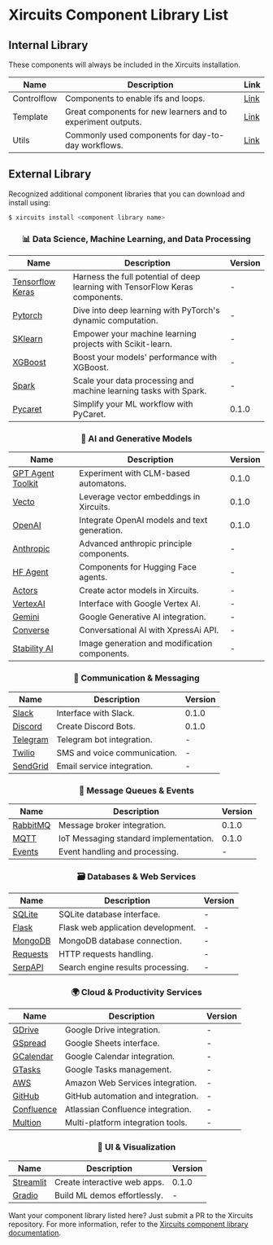 # Xircuits Component Library List

## Internal Library

These components will always be included in the Xircuits installation.

<div align="center">

| Name     | Description                                                                                    | Link |
| -------- | ---------------------------------------------------------------------------------------------- | ---- |
| Controlflow | Components to enable ifs and loops. | [Link](https://github.com/XpressAI/xircuits/tree/master/xai_components/xai_controlflow) |
| Template | Great components for new learners and to experiment outputs.                                   | [Link](https://github.com/XpressAI/xircuits/tree/master/xai_components/xai_template) |
| Utils    | Commonly used components for day-to-day workflows.                                             | [Link](https://github.com/XpressAI/xircuits/tree/master/xai_components/xai_utils) |


</div>


## External Library

Recognized additional component libraries that you can download and install using:

```bash
$ xircuits install <component library name>
```

<div align="center">

### 📊 Data Science, Machine Learning, and Data Processing
| Name | Description | Version |
| ---- | ----------- | ------- |
| [Tensorflow Keras](https://github.com/XpressAI/xai-tensorflow-keras) | Harness the full potential of deep learning with TensorFlow Keras components. | - |
| [Pytorch](https://github.com/XpressAI/xai-pytorch) | Dive into deep learning with PyTorch's dynamic computation. | - |
| [SKlearn](https://github.com/XpressAI/xai-sklearn) | Empower your machine learning projects with Scikit-learn. | - |
| [XGBoost](https://github.com/XpressAI/xai-xgboost) | Boost your models' performance with XGBoost. | - |
| [Spark](https://github.com/XpressAI/xai-spark) | Scale your data processing and machine learning tasks with Spark. | - |
| [Pycaret](https://github.com/XpressAI/xai-pycaret) | Simplify your ML workflow with PyCaret. | 0.1.0 |

### 🤖 AI and Generative Models
| Name | Description | Version |
| ---- | ----------- | ------- |
| [GPT Agent Toolkit](https://github.com/XpressAI/xai-gpt-agent-toolkit) | Experiment with CLM-based automatons. | 0.1.0 |
| [Vecto](https://github.com/XpressAI/xai-vecto) | Leverage vector embeddings in Xircuits. | 0.1.0 |
| [OpenAI](https://github.com/XpressAI/xai-openai) | Integrate OpenAI models and text generation. | 0.1.0 |
| [Anthropic](https://github.com/XpressAI/xai-anthropic) | Advanced anthropic principle components. | - |
| [HF Agent](https://github.com/XpressAI/xai-hfagent) | Components for Hugging Face agents. | - |
| [Actors](https://github.com/XpressAI/xai-actors) | Create actor models in Xircuits. | - |
| [VertexAI](https://github.com/XpressAI/xai-vertexai) | Interface with Google Vertex AI. | - |
| [Gemini](https://github.com/XpressAI/xai-google-gemini) | Google Generative AI integration. | - |
| [Converse](https://github.com/XpressAI/xai-converse) | Conversational AI with XpressAi API. | - |
| [Stability AI](https://github.com/XpressAI/xai-stability-ai) | Image generation and modification components. | - |

### 💬 Communication & Messaging
| Name | Description | Version |
| ---- | ----------- | ------- |
| [Slack](https://github.com/XpressAI/xai-slack) | Interface with Slack. | 0.1.0 |
| [Discord](https://github.com/XpressAI/xai-discord) | Create Discord Bots. | 0.1.0 |
| [Telegram](https://github.com/XpressAI/xai-telegram) | Telegram bot integration. | - |
| [Twilio](https://github.com/XpressAI/xai-twilio) | SMS and voice communication. | - |
| [SendGrid](https://github.com/XpressAI/xai-sendgrid) | Email service integration. | - |

### 📡 Message Queues & Events
| Name | Description | Version |
| ---- | ----------- | ------- |
| [RabbitMQ](https://github.com/XpressAI/xai-rabbitmq) | Message broker integration. | 0.1.0 |
| [MQTT](https://github.com/XpressAI/xai-mqtt) | IoT Messaging standard implementation. | 0.1.0 |
| [Events](https://github.com/XpressAI/xai-events) | Event handling and processing. | - |

### 🗃 Databases & Web Services
| Name | Description | Version |
| ---- | ----------- | ------- |
| [SQLite](https://github.com/XpressAI/xai-sqlite) | SQLite database interface. | - |
| [Flask](https://github.com/XpressAI/xai-flask) | Flask web application development. | - |
| [MongoDB](https://github.com/XpressAI/xai-mongodb) | MongoDB database connection. | - |
| [Requests](https://github.com/XpressAI/xai-requests) | HTTP requests handling. | - |
| [SerpAPI](https://github.com/XpressAI/xai-serpapi) | Search engine results processing. | - |

### 🌍 Cloud & Productivity Services
| Name | Description | Version |
| ---- | ----------- | ------- |
| [GDrive](https://github.com/XpressAI/xai-gdrive) | Google Drive integration. | - |
| [GSpread](https://github.com/XpressAI/xai-gspread) | Google Sheets interface. | - |
| [GCalendar](https://github.com/XpressAI/xai-gcalendar) | Google Calendar integration. | - |
| [GTasks](https://github.com/XpressAI/xai-gtasks) | Google Tasks management. | - |
| [AWS](https://github.com/XpressAI/xai-aws) | Amazon Web Services integration. | - |
| [GitHub](https://github.com/XpressAI/xai-github) | GitHub automation and integration. | - |
| [Confluence](https://github.com/XpressAI/xai-confluence) | Atlassian Confluence integration. | - |
| [Multion](https://github.com/XpressAI/xai-multion) | Multi-platform integration tools. | - |

### 🎨 UI & Visualization
| Name | Description | Version |
| ---- | ----------- | ------- |
| [Streamlit](https://github.com/XpressAI/xai-streamlit) | Create interactive web apps. | 0.1.0 |
| [Gradio](https://github.com/XpressAI/xai-gradio) | Build ML demos effortlessly. | - |

</div>

Want your component library listed here? Just submit a PR to the Xircuits repository. For more information, refer to the [Xircuits component library documentation](https://xircuits.io/docs/component-library/).
